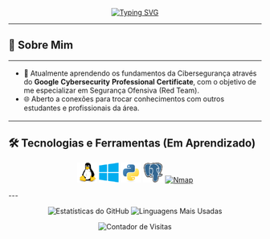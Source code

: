 <p align="center">
  <a href="https://git.io/typing-svg"><img src="https://readme-typing-svg.herokuapp.com?font=Fira+Code&size=30&pause=1000&color=00FF00&background=000000&center=true&vCenter=true&width=1000&lines=Ol%C3%A1%2C+eu+sou+o+Samuel!;Estudante+de+Cybersecurity;Futuro+Profissional+de+Red+Team" alt="Typing SVG" /></a>
</p>

---

## 🎯 Sobre Mim

<table align="center" border="0" cellpadding="0" cellspacing="0">
  <tr border="0">
    <td valign="top">
      <ul>
        <li>🌱 Atualmente aprendendo os fundamentos da Cibersegurança através do <strong>Google Cybersecurity Professional Certificate</strong>, com o objetivo de me especializar em Segurança Ofensiva (Red Team).</li>
        <li>🌐 Aberto a conexões para trocar conhecimentos com outros estudantes e profissionais da área.</li>
      </ul>
    </td>
  </tr>
</table>

## 🛠️ Tecnologias e Ferramentas (Em Aprendizado)

<p align="center">
  <a href="#" rel="noreferrer"><img src="https://raw.githubusercontent.com/devicons/devicon/master/icons/linux/linux-original.svg" alt="Linux" width="40" height="40" title="Linux"/></a>
  <a href="#" rel="noreferrer"><img src="https://raw.githubusercontent.com/devicons/devicon/master/icons/windows8/windows8-original.svg" alt="Windows" width="40" height="40" title="Windows"/></a>
  <a href="#" rel="noreferrer"><img src="https://raw.githubusercontent.com/devicons/devicon/master/icons/python/python-original.svg" alt="Python" width="40" height="40" title="Python"/></a>
  <a href="#" rel="noreferrer"><img src="https://raw.githubusercontent.com/devicons/devicon/master/icons/postgresql/postgresql-original.svg" alt="SQL" width="40" height="40" title="SQL"/></a>
  <a href="#" rel="noreferrer"><img src="https://raw.githubusercontent.com/logos-collection/logos-collection/main/logos/nmap/nmap.png" alt="Nmap" width="40" height="40" title="Nmap"/></a>
</p>
---

<p align="center">
  <img height="180em" src="https://github-readme-stats.vercel.app/api?username=nan-samu&show_icons=true&theme=dracula&include_all_commits=true&count_private=true" alt="Estatísticas do GitHub" />
  <img height="180em" src="https://github-readme-stats.vercel.app/api/top-langs/?username=nan-samu&layout=compact&langs_count=8&theme=dracula" alt="Linguagens Mais Usadas" />
</p>

<p align="center">
  <img src="https://komarev.com/ghpvc/?username=nan-samu&label=VISITANTES+DO+PERFIL&color=00ff00&style=flat-square" alt="Contador de Visitas" />
</p>
